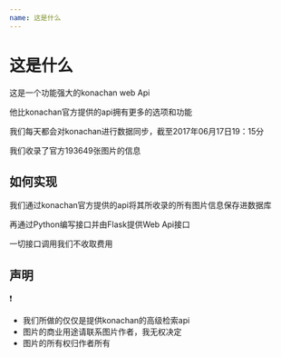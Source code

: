 ```yaml
---		
name: 这是什么		
---		
```


# 这是什么		

这是一个功能强大的konachan web Api

他比konachan官方提供的api拥有更多的选项和功能

我们每天都会对konachan进行数据同步，截至2017年06月17日19：15分

我们收录了官方193649张图片的信息
	
## 如何实现		
		
我们通过konachan官方提供的api将其所收录的所有图片信息保存进数据库

再通过Python编写接口并由Flask提供Web Api接口

一切接口调用我们不收取费用

## 声明
:exclamation:

- 我们所做的仅仅是提供konachan的高级检索api
- 图片的商业用途请联系图片作者，我无权决定
- 图片的所有权归作者所有
